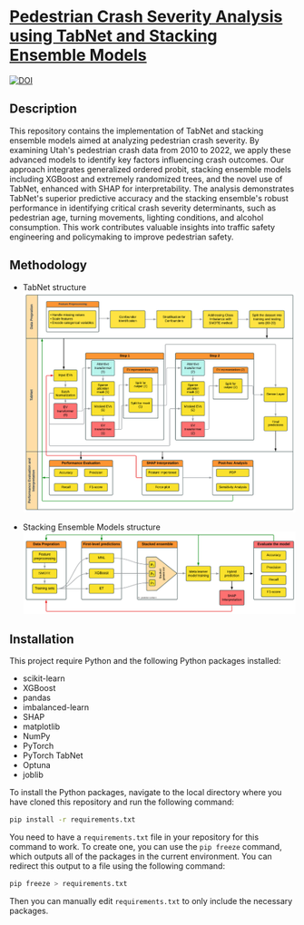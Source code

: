 # [Pedestrian Crash Severity Analysis using TabNet and Stacking Ensemble Models](https://rdcu.be/dMrSv)
[![DOI](https://zenodo.org/badge/DOI/10.5281/zenodo.7194992.svg)](https://doi.org/10.1007/s42421-024-00098-x)
## Description
This repository contains the implementation of TabNet and stacking ensemble models aimed at analyzing pedestrian crash severity. By examining Utah's pedestrian crash data from 2010 to 2022, we apply these advanced models to identify key factors influencing crash outcomes. Our approach integrates generalized ordered probit, stacking ensemble models including XGBoost and extremely randomized trees, and the novel use of TabNet, enhanced with SHAP for interpretability. The analysis demonstrates TabNet's superior predictive accuracy and the stacking ensemble's robust performance in identifying critical crash severity determinants, such as pedestrian age, turning movements, lighting conditions, and alcohol consumption. This work contributes valuable insights into traffic safety engineering and policymaking to improve pedestrian safety.

## Methodology
- TabNet structure
![TabNet](https://github.com/pozapas/PedCrashAIM/blob/master/imgs/Pedsafety%20-%20TabNet.png)

- Stacking Ensemble Models structure
![SEM](https://github.com/pozapas/PedCrashAIM/blob/master/imgs/Pedsafety%20-%20Stacking.png)

## Installation
This project require Python and the following Python packages installed:
- scikit-learn
- XGBoost
- pandas
- imbalanced-learn
- SHAP
- matplotlib
- NumPy
- PyTorch
- PyTorch TabNet
- Optuna
- joblib
  
To install the Python packages, navigate to the local directory where you have cloned this repository and run the following command:
```bash
pip install -r requirements.txt
```
You need to have a `requirements.txt` file in your repository for this command to work. To create one, you can use the `pip freeze` command, which outputs all of the packages in the current environment. You can redirect this output to a file using the following command:
```bash
pip freeze > requirements.txt
```
Then you can manually edit `requirements.txt` to only include the necessary packages.
